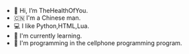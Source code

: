 - 👋 Hi, I’m TheHealthOfYou.
- 🇨🇳 I'm a Chinese man.
- 💻 I like Python,HTML,Lua.
- 🌱 I'm currently learning.
- 📱 I'm programming in the cellphone programming program.

<!---
TheHealthOfYou/TheHealthOfYou is a ✨ special ✨ repository because its `README.md` (this file) appears on your GitHub profile.
You can click the Preview link to take a look at your changes.
--->
